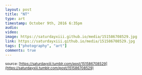 ```yaml
---
layout: post
title: "NT"
type: art
timestamp: October 9th, 2016 6:35pm
audio: 
video: 
image: https://saturdayxiii.github.io/media/151586708529.jpg
link: https://saturdayxiii.github.io/media/151586708529.jpg
tags: ["photography", "art"]
comments: true
---
```


<small>source: [https://saturdayxiii.tumblr.com/post/151586708529](https://saturdayxiii.tumblr.com/post/151586708529)</small>